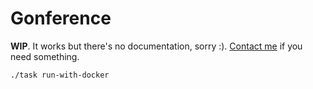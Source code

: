 # Gonference

**WIP**. It works but there's no documentation, sorry :).
[Contact me](https://sirikon.me/about/) if you need something.

```bash
./task run-with-docker
```
